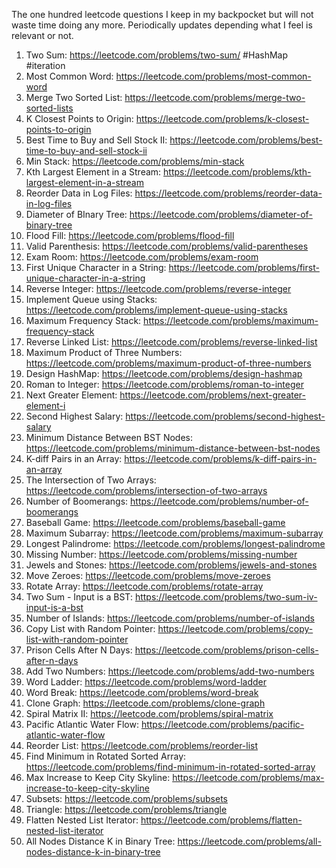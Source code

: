 The one hundred leetcode questions I keep in my backpocket but will not waste time doing any more. Periodically updates depending what I feel is relevant or not.

1. Two Sum: https://leetcode.com/problems/two-sum/ #HashMap #iteration
2. Most Common Word: https://leetcode.com/problems/most-common-word
3. Merge Two Sorted List: https://leetcode.com/problems/merge-two-sorted-lists
4. K Closest Points to Origin: https://leetcode.com/problems/k-closest-points-to-origin
5. Best Time to Buy and Sell Stock II: https://leetcode.com/problems/best-time-to-buy-and-sell-stock-ii
6. Min Stack: https://leetcode.com/problems/min-stack
7. Kth Largest Element in a Stream: https://leetcode.com/problems/kth-largest-element-in-a-stream
8. Reorder Data in Log Files: https://leetcode.com/problems/reorder-data-in-log-files
9. Diameter of BInary Tree: https://leetcode.com/problems/diameter-of-binary-tree
10. Flood Fill: https://leetcode.com/problems/flood-fill
11. Valid Parenthesis: https://leetcode.com/problems/valid-parentheses
12. Exam Room: https://leetcode.com/problems/exam-room
13. First Unique Character in a String: https://leetcode.com/problems/first-unique-character-in-a-string
14. Reverse Integer: https://leetcode.com/problems/reverse-integer
15. Implement Queue using Stacks: https://leetcode.com/problems/implement-queue-using-stacks
16. Maximum Frequency Stack: https://leetcode.com/problems/maximum-frequency-stack
17. Reverse Linked List: https://leetcode.com/problems/reverse-linked-list
18. Maximum Product of Three Numbers: https://leetcode.com/problems/maximum-product-of-three-numbers
19. Design HashMap: https://leetcode.com/problems/design-hashmap
20. Roman to Integer: https://leetcode.com/problems/roman-to-integer
21. Next Greater Element: https://leetcode.com/problems/next-greater-element-i
22. Second Highest Salary: https://leetcode.com/problems/second-highest-salary
23. Minimum Distance Between BST Nodes: https://leetcode.com/problems/minimum-distance-between-bst-nodes
24. K-diff Pairs in an Array: https://leetcode.com/problems/k-diff-pairs-in-an-array
25. The Intersection of Two Arrays: https://leetcode.com/problems/intersection-of-two-arrays
26. Number of Boomerangs: https://leetcode.com/problems/number-of-boomerangs
27. Baseball Game: https://leetcode.com/problems/baseball-game
28. Maximum Subarray: https://leetcode.com/problems/maximum-subarray
29. Longest Palindrome: https://leetcode.com/problems/longest-palindrome
30. Missing Number: https://leetcode.com/problems/missing-number
31. Jewels and Stones: https://leetcode.com/problems/jewels-and-stones
32. Move Zeroes: https://leetcode.com/problems/move-zeroes
33. Rotate Array: https://leetcode.com/problems/rotate-array
34. Two Sum - Input is a BST: https://leetcode.com/problems/two-sum-iv-input-is-a-bst
35. Number of Islands: https://leetcode.com/problems/number-of-islands
36. Copy List with Random Pointer: https://leetcode.com/problems/copy-list-with-random-pointer
37. Prison Cells After N Days: https://leetcode.com/problems/prison-cells-after-n-days
38. Add Two Numbers: https://leetcode.com/problems/add-two-numbers
39. Word Ladder: https://leetcode.com/problems/word-ladder
40. Word Break: https://leetcode.com/problems/word-break
41. Clone Graph: https://leetcode.com/problems/clone-graph
42. Spiral Matrix II: https://leetcode.com/problems/spiral-matrix
43. Pacific Atlantic Water Flow: https://leetcode.com/problems/pacific-atlantic-water-flow
44. Reorder List: https://leetcode.com/problems/reorder-list
45. Find Minimum in Rotated Sorted Array: https://leetcode.com/problems/find-minimum-in-rotated-sorted-array
46. Max Increase to Keep City Skyline: https://leetcode.com/problems/max-increase-to-keep-city-skyline
47. Subsets: https://leetcode.com/problems/subsets
48. Triangle: https://leetcode.com/problems/triangle
49. Flatten Nested List Iterator: https://leetcode.com/problems/flatten-nested-list-iterator
50. All Nodes Distance K in Binary Tree: https://leetcode.com/problems/all-nodes-distance-k-in-binary-tree
